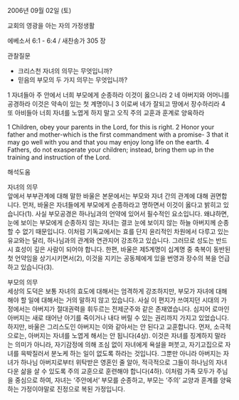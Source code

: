 2006년 09월 02일 (토)

교회의 영광을 아는 자의 가정생활



에베소서 6:1 - 6:4 / 새찬송가 305 장


관찰질문
- 크리스천 자녀의 의무는 무엇입니까?
- 믿음의 부모의 두 가지 의무는 무엇입니까?

1 자녀들아 주 안에서 너희 부모에게 순종하라 이것이 옳으니라 2 네 아버지와 어머니를 공경하라 이것은 약속이 있는 첫 계명이니 3 이로써 네가 잘되고 땅에서 장수하리라 4 또 아비들아 너희 자녀를 노엽게 하지 말고 오직 주의 교훈과 훈계로 양육하라

1  Children, obey your parents in the Lord, for this is right. 2  Honor your father and mother-which is the first commandment with a promise- 3  that it may go well with you and that you may enjoy long life on the earth. 4 Fathers, do not exasperate your children; instead, bring them up in the  training and instruction of the Lord.

해석도움





자녀의 의무  
앞에서 부부관계에 대해 말한 바울은 본문에서는 부모와 자녀 간의 관계에 대해 권면합니다. 먼저, 바울은 자녀들에게 부모에게 순종하라고 명하면서 이것이 옳다고 밝히고 있습니다(1). 사실 부모공경은 하나님과의 언약에 있어서 필수적인 요소입니다. 왜냐하면, 눈에 보이는 부모에게 순종하지 않는 자녀는 결코 눈에 보이지 않는 하늘 아버지께 순종할 수 없기 때문입니다. 이처럼 기독교에서는 효를 단지 윤리적인 차원에서 다루고 있는 유교와는 달리, 하나님과의 관계와 연관지어 강조하고 있습니다. 그러므로 성도는 반드시 효성이 깊은 사람이 되어야 합니다. 한편, 바울은 제5계명이 십계명 중 축복이 동반된 첫 언약임을 상기시키면서(2), 이것을 지키는 공동체에게 있을 번영과 장수의 복을 언급하고 있습니다(3).  

부모의 의무  
세상의 도덕은 보통 자녀의 효도에 대해서는 엄격하게 강조하지만, 부모가 자녀에 대해 해야 할 일에 대해서는 거의 말하지 않고 있습니다. 사실 이 편지가 쓰여지던 시대의 가정에서는 아버지가 절대권력을 휘두르는 전제군주와 같은 존재였습니다. 심지어 로마인 아버지는 새로 태어난 아기를 죽이거나 내다 버릴 수 있는 권리까지 가지고 있었습니다. 하지만, 바울은 그리스도인 아버지는 이와 같아서는 안 된다고 교훈합니다. 먼저, 소극적으로는, 아버지는 자녀를 노엽게 해서는 안 됩니다(4상). 이것은 자녀를 징계하지 말라는 의미가 아니라, 자기감정에 의해 조심 없이 자녀에게 욕설을 퍼붓고, 자기고집으로 자녀를 윽박질러서 분노케 하는 일이 없도록 하라는 것입니다. 그뿐만 아니라 아버지는 자녀가 하나님 아버지로부터 위탁받은 영혼인 줄 알아, 적극적으로 그들이 하나님의 자녀다운 삶을 살 수 있도록 주의 교훈으로 훈련해야 합니다(4하). 이처럼 가족 모두가 주님을 중심으로 하여, 자녀는 ‘주안에서’ 부모를 순종하고, 부모는 ‘주의’ 교양과 훈계를 양육하는 가정이야말로 진정으로 복된 가정입니다.